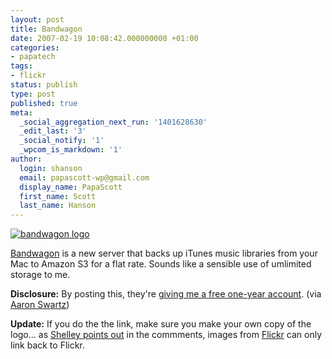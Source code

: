 ```yaml
---
layout: post
title: Bandwagon
date: 2007-02-19 10:08:42.000000000 +01:00
categories:
- papatech
tags:
- flickr
status: publish
type: post
published: true
meta:
  _social_aggregation_next_run: '1401628630'
  _edit_last: '3'
  _social_notify: '1'
  _wpcom_is_markdown: '1'
author:
  login: shanson
  email: papascott-wp@gmail.com
  display_name: PapaScott
  first_name: Scott
  last_name: Hanson
---
```

<p><a href="http://ridethebandwagon.com/"><img src="http://www.papascott.de/wordpress/wp-content/uploads/2007/02/bandwagon-logo.jpg" alt="bandwagon logo" /></a></p>
<p><a href="http://ridethebandwagon.com/">Bandwagon</a> is a new server that backs up iTunes music libraries from your Mac to Amazon S3 for a flat rate. Sounds like a sensible use of umlimited storage to me.</p>
<p><strong>Disclosure:</strong> By posting this, they're <a href="http://blog.ridethebandwagon.com/2007/02/16/free-accounts-for-bloggers/">giving me a free one-year account</a>. (via <a href="http://www.aaronsw.com/weblog/bandwagon">Aaron Swartz</a>)</p>
<p><strong>Update:</strong> If you do the the link, make sure you make your own copy of the logo... as <a href="http://www.papascott.de/archives/2007/02/19/bandwagon/#comment-34134">Shelley points out</a> in the commments, images from <a href="http://flickr.com/">Flickr</a> can only link back to Flickr.</p>
